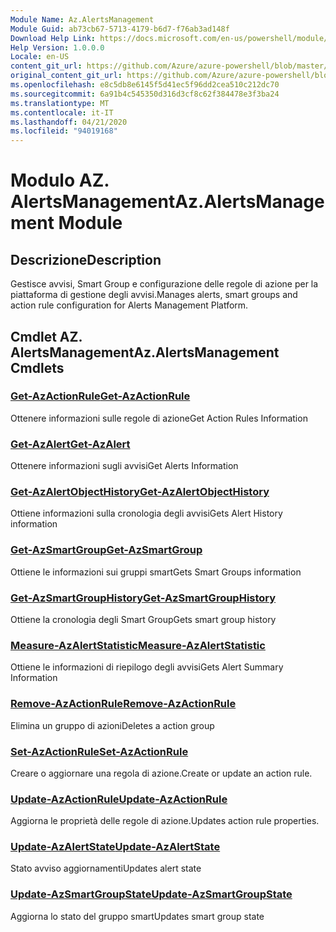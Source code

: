 ```yaml
---
Module Name: Az.AlertsManagement
Module Guid: ab73cb67-5713-4179-b6d7-f76ab3ad148f
Download Help Link: https://docs.microsoft.com/en-us/powershell/module/az.alertsmanagement
Help Version: 1.0.0.0
Locale: en-US
content_git_url: https://github.com/Azure/azure-powershell/blob/master/src/AlertsManagement/AlertsManagement/help/Az.AlertsManagement.md
original_content_git_url: https://github.com/Azure/azure-powershell/blob/master/src/AlertsManagement/AlertsManagement/help/Az.AlertsManagement.md
ms.openlocfilehash: e8c5db8e6145f5d41ec5f96dd2cea510c212dc70
ms.sourcegitcommit: 6a91b4c545350d316d3cf8c62f384478e3f3ba24
ms.translationtype: MT
ms.contentlocale: it-IT
ms.lasthandoff: 04/21/2020
ms.locfileid: "94019168"
---
```

# <span data-ttu-id="74941-101">Modulo AZ. AlertsManagement</span><span class="sxs-lookup"><span data-stu-id="74941-101">Az.AlertsManagement Module</span></span>
## <span data-ttu-id="74941-102">Descrizione</span><span class="sxs-lookup"><span data-stu-id="74941-102">Description</span></span>
<span data-ttu-id="74941-103">Gestisce avvisi, Smart Group e configurazione delle regole di azione per la piattaforma di gestione degli avvisi.</span><span class="sxs-lookup"><span data-stu-id="74941-103">Manages alerts, smart groups and action rule configuration for Alerts Management Platform.</span></span>

## <span data-ttu-id="74941-104">Cmdlet AZ. AlertsManagement</span><span class="sxs-lookup"><span data-stu-id="74941-104">Az.AlertsManagement Cmdlets</span></span>
### [<span data-ttu-id="74941-105">Get-AzActionRule</span><span class="sxs-lookup"><span data-stu-id="74941-105">Get-AzActionRule</span></span>](Get-AzActionRule.md)
<span data-ttu-id="74941-106">Ottenere informazioni sulle regole di azione</span><span class="sxs-lookup"><span data-stu-id="74941-106">Get Action Rules Information</span></span>

### [<span data-ttu-id="74941-107">Get-AzAlert</span><span class="sxs-lookup"><span data-stu-id="74941-107">Get-AzAlert</span></span>](Get-AzAlert.md)
<span data-ttu-id="74941-108">Ottenere informazioni sugli avvisi</span><span class="sxs-lookup"><span data-stu-id="74941-108">Get Alerts Information</span></span>

### [<span data-ttu-id="74941-109">Get-AzAlertObjectHistory</span><span class="sxs-lookup"><span data-stu-id="74941-109">Get-AzAlertObjectHistory</span></span>](Get-AzAlertObjectHistory.md)
<span data-ttu-id="74941-110">Ottiene informazioni sulla cronologia degli avvisi</span><span class="sxs-lookup"><span data-stu-id="74941-110">Gets Alert History information</span></span>

### [<span data-ttu-id="74941-111">Get-AzSmartGroup</span><span class="sxs-lookup"><span data-stu-id="74941-111">Get-AzSmartGroup</span></span>](Get-AzSmartGroup.md)
<span data-ttu-id="74941-112">Ottiene le informazioni sui gruppi smart</span><span class="sxs-lookup"><span data-stu-id="74941-112">Gets Smart Groups information</span></span>

### [<span data-ttu-id="74941-113">Get-AzSmartGroupHistory</span><span class="sxs-lookup"><span data-stu-id="74941-113">Get-AzSmartGroupHistory</span></span>](Get-AzSmartGroupHistory.md)
<span data-ttu-id="74941-114">Ottiene la cronologia degli Smart Group</span><span class="sxs-lookup"><span data-stu-id="74941-114">Gets smart group history</span></span>

### [<span data-ttu-id="74941-115">Measure-AzAlertStatistic</span><span class="sxs-lookup"><span data-stu-id="74941-115">Measure-AzAlertStatistic</span></span>](Measure-AzAlertStatistic.md)
<span data-ttu-id="74941-116">Ottiene le informazioni di riepilogo degli avvisi</span><span class="sxs-lookup"><span data-stu-id="74941-116">Gets Alert Summary Information</span></span>

### [<span data-ttu-id="74941-117">Remove-AzActionRule</span><span class="sxs-lookup"><span data-stu-id="74941-117">Remove-AzActionRule</span></span>](Remove-AzActionRule.md)
<span data-ttu-id="74941-118">Elimina un gruppo di azioni</span><span class="sxs-lookup"><span data-stu-id="74941-118">Deletes a action group</span></span>

### [<span data-ttu-id="74941-119">Set-AzActionRule</span><span class="sxs-lookup"><span data-stu-id="74941-119">Set-AzActionRule</span></span>](Set-AzActionRule.md)
<span data-ttu-id="74941-120">Creare o aggiornare una regola di azione.</span><span class="sxs-lookup"><span data-stu-id="74941-120">Create or update an action rule.</span></span>

### [<span data-ttu-id="74941-121">Update-AzActionRule</span><span class="sxs-lookup"><span data-stu-id="74941-121">Update-AzActionRule</span></span>](Update-AzActionRule.md)
<span data-ttu-id="74941-122">Aggiorna le proprietà delle regole di azione.</span><span class="sxs-lookup"><span data-stu-id="74941-122">Updates action rule properties.</span></span>

### [<span data-ttu-id="74941-123">Update-AzAlertState</span><span class="sxs-lookup"><span data-stu-id="74941-123">Update-AzAlertState</span></span>](Update-AzAlertState.md)
<span data-ttu-id="74941-124">Stato avviso aggiornamenti</span><span class="sxs-lookup"><span data-stu-id="74941-124">Updates alert state</span></span>

### [<span data-ttu-id="74941-125">Update-AzSmartGroupState</span><span class="sxs-lookup"><span data-stu-id="74941-125">Update-AzSmartGroupState</span></span>](Update-AzSmartGroupState.md)
<span data-ttu-id="74941-126">Aggiorna lo stato del gruppo smart</span><span class="sxs-lookup"><span data-stu-id="74941-126">Updates smart group state</span></span>

